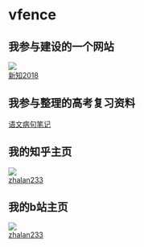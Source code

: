 # vfence
## 我参与建设的一个网站  
![](https://i.loli.net/2019/07/20/5d32e40103c6d85332.png)  
[新知2018](https://xinzhi2018.github.io)
## 我参与整理的高考复习资料
[语文病句笔记](https://vfence.github.io/gaokaonote/)
## 我的知乎主页
![](https://cn.bing.com/th?id=AMMS_dc6c11a8eea0ca3a44c65f2bebbf8446&w=110&h=110&c=7&rs=1&qlt=95&pcl=f9f9f9&cdv=1&dpr=1.25&pid=16.1)  
[zhalan233](https://www.zhihu.com/people/yue233/)
## 我的b站主页
![](https://ss1.baidu.com/6ONXsjip0QIZ8tyhnq/it/u=2810627290,1080409091&fm=58&s=8197C732C535FA313E526557030030BB&bpow=121&bpoh=75)  
[zhalan233](https://space.bilibili.com/21576061)
